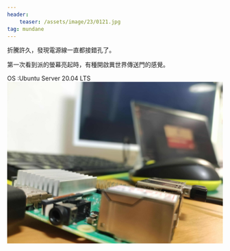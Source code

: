 ```yaml
---
header:
    teaser: /assets/image/23/0121.jpg
tag: mundane
---
```

折騰許久，發現電源線一直都接錯孔了。

第一次看到派的螢幕亮起時，有種開啟異世界傳送門的感覺。

OS :Ubuntu Server 20.04 LTS  
![i](/assets/image/23/0121.jpg)